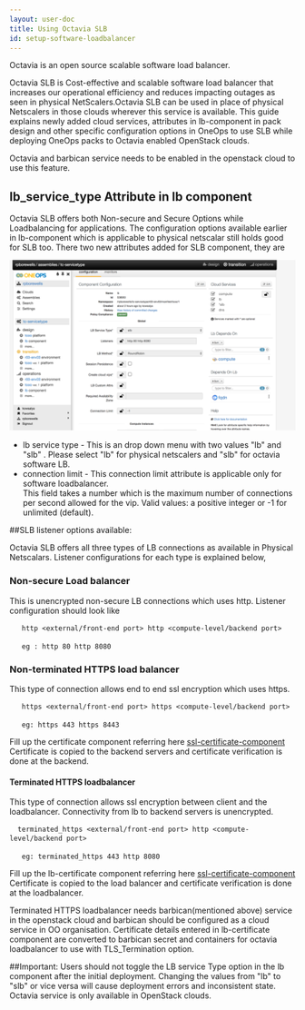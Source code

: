 ```yaml
---
layout: user-doc
title: Using Octavia SLB
id: setup-software-loadbalancer
---
```


Octavia is an open source scalable software load balancer.

Octavia SLB is Cost-effective and scalable software load balancer that increases our operational efficiency and reduces impacting outages as seen in physical NetScalers.Octavia SLB can be used in place of physical Netscalers in those clouds wherever this service is available.
This guide explains newly added cloud services, attributes in lb-component in pack design and other specific configuration options in OneOps to use SLB while deploying OneOps packs to Octavia enabled OpenStack clouds.

Octavia and barbican service needs to be enabled in the openstack cloud to use this feature.
 
 ## lb_service_type Attribute in lb component
 
 Octavia SLB offers both Non-secure and Secure Options while Loadbalancing for applications.
 The configuration options available earlier in lb-component which is applicable to physical netscalar still holds good for SLB too.
 There two new attributes added for SLB component, they are
 
  ![lb-component](/assets/docs/local/images/slb.png)

 * lb service type - This is an drop down menu with two values "lb" and "slb" . Please select "lb" for physical netscalers and "slb" for octavia software LB.
 * connection limit - This connection limit attribute is applicable only for software loadbalancer.  
    This field takes a number which is the maximum number of connections per second allowed for the vip.
    Valid values: a positive integer or -1 for unlimited (default).

##SLB listener options available:
 
 Octavia SLB offers all three types of LB connections as available in Physical Netscalars.
 Listener configurations for each type is explained below,
 ### Non-secure Load balancer
 
 This is unencrypted non-secure LB connections which uses http.
 Listener configuration should look like
 ```
    http <external/front-end port> http <compute-level/backend port>
    
    eg : http 80 http 8080
 ```
 
 ### Non-terminated HTTPS load balancer 
  
  This type of connection allows end to end ssl encryption which uses https.
  
  ```  
     https <external/front-end port> https <compute-level/backend port>
       
     eg: https 443 https 8443
  ```
  Fill up the certificate component referring here [ssl-certificate-component](http://oneops.com/user/design/ssl-certificate-component)
  Certificate is copied to the backend servers and certificate verification is done at the backend.
 
 #### Terminated HTTPS loadbalancer
  
  This type of connection allows ssl encryption between client and the loadbalancer. 
  Connectivity from lb to backend servers is unencrypted.
  
  ```         
    terminated_https <external/front-end port> http <compute-level/backend port>
   
     eg: terminated_https 443 http 8080
  ```
  
  Fill up the lb-certificate component referring here [ssl-certificate-component](http://oneops.com/user/design/ssl-certificate-component)
  Certificate is copied to the load balancer and certificate verification is done at the loadbalancer.
  
  Terminated HTTPS loadbalancer needs barbican(mentioned above) service in the openstack cloud and barbican should be configured as a cloud service in OO organisation.
  Certificate details entered in lb-certificate component are converted to barbican secret and containers for octavia loadbalancer to use with TLS_Termination option.
 
 ##Important:
 Users should not toggle the LB service Type option in the lb component after the initial deployment. Changing the values from "lb" to "slb" or vice versa will cause deployment errors and inconsistent state.
 Octavia service is only available in OpenStack clouds.
